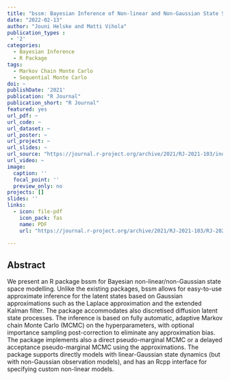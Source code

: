 ```yaml
---
title: "bssm: Bayesian Inference of Non-linear and Non-Gaussian State Space Models in R"
date: "2022-02-13"
author: "Jouni Helske and Matti Vihola"
publication_types : 
 - '2'
categories: 
  - Bayesian Inference
  - R Package
tags:
  - Markov Chain Monte Carlo
  - Sequential Monte Carlo
doi: ~
publishDate: '2021'
publication: "R Journal"
publication_short: "R Journal"
featured: yes
url_pdf: ~
url_code: ~
url_dataset: ~
url_poster: ~
url_project: ~
url_slides: ~
url_source: "https://journal.r-project.org/archive/2021/RJ-2021-103/index.html"
url_video: ~
image:
  caption: ''
  focal_point: ''
  preview_only: no
projects: []
slides: ''
links:
  - icon: file-pdf
    icon_pack: fas
    name: PDF
    url: "https://journal.r-project.org/archive/2021/RJ-2021-103/RJ-2021-103.pdf"
    
---
```


## Abstract

We present an R package bssm for Bayesian non-linear/non-Gaussian state space modelling. Unlike the existing packages, bssm allows for easy-to-use approximate inference for the latent states based on Gaussian approximations such as the Laplace approximation and the extended Kalman filter. The package accommodates also discretised diffusion latent state processes. The inference is based on fully automatic, adaptive Markov chain Monte Carlo (MCMC) on the hyperparameters, with optional importance sampling post-correction to eliminate any approximation bias. The package implements also a direct pseudo-marginal MCMC or a delayed acceptance pseudo-marginal MCMC using the approximations. The package supports directly models with linear-Gaussian state dynamics (but with non-Gaussian observation models), and has an Rcpp interface for specifying custom non-linear models.
